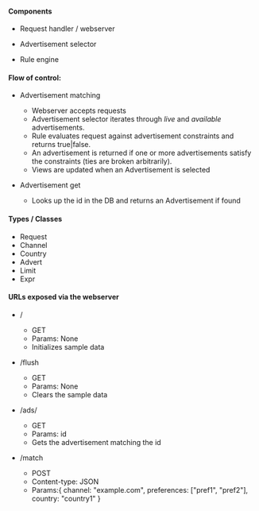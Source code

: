 #### Components

* Request handler / webserver

* Advertisement selector

* Rule engine

#### Flow of control:

* Advertisement matching

	- Webserver accepts requests
	- Advertisement selector iterates through _live_ and _available_ advertisements.
	- Rule evaluates request against advertisement constraints and returns true|false.
	- An advertisement is returned if one or more advertisements satisfy the constraints (ties are broken arbitrarily).
	- Views are updated when an Advertisement is selected


* Advertisement get

	- Looks up the id in the DB and returns an Advertisement if found

#### Types / Classes

* Request
* Channel
* Country
* Advert
* Limit
* Expr

#### URLs exposed via the webserver

* /

	- GET
	- Params: None
	- Initializes sample data

* /flush

	- GET
	- Params: None
	- Clears the sample data

* /ads/<id>

	- GET
	- Params: id
	- Gets the advertisement matching the id

* /match

	- POST
	- Content-type: JSON
	- Params:{ channel: "example.com",  preferences: ["pref1", "pref2"], country: "country1" }
